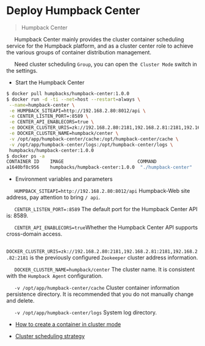 # Deploy Humpback Center

> Humpback Center  

&ensp;&ensp;&ensp;Humpback Center mainly provides the cluster container scheduling service for the Humpback platform, and as a cluster center role to achieve the various groups of container distribution management.

&ensp;&ensp;&ensp;Need cluster scheduling `Group`, you can open the` Cluster Mode` switch in the settings.

- Start the Humpback Center

```bash 
$ docker pull humpbacks/humpback-center:1.0.0
$ docker run -d -ti --net=host --restart=always \
 --name=humpback-center \
 -e HUMPBACK_SITEAPI=http://192.168.2.80:8012/api \
 -e CENTER_LISTEN_PORT=:8589 \
 -e CENTER_API_ENABLECORS=true \
 -e DOCKER_CLUSTER_URIS=zk://192.168.2.80:2181,192.168.2.81:2181,192.168.2.82:2181 \
 -e DOCKER_CLUSTER_NAME=humpback/center \
 -v /opt/app/humpback-center/cache:/opt/humpback-center/cache \
 -v /opt/app/humpback-center/logs:/opt/humpback-center/logs \
 humpbacks/humpback-center:1.0.0
$ docker ps -a
CONTAINER ID    IMAGE                           COMMAND                  CREATED         STATUS         PORTS         NAMES
a1640bf8c956    humpbacks/humpback-center:1.0.0  "./humpback-center"     15 minutes ago  45 seconds ago              humpback-center
```

- Environment variables and parameters

&ensp;&ensp;&ensp;`HUMPBACK_SITEAPI=http://192.168.2.80:8012/api` Humpback-Web site address, pay attention to bring `/ api`.   

&ensp;&ensp;&ensp;`CENTER_LISTEN_PORT=:8589` The default port for the Humpback Center API is: 8589.   

&ensp;&ensp;&ensp;`CENTER_API_ENABLECORS=true`Whether the Humpback Center API supports cross-domain access.

&ensp;&ensp;&ensp;`DOCKER_CLUSTER_URIS=zk://192.168.2.80:2181,192.168.2.81:2181,192.168.2.82:2181` is the previously configured `Zookeeper` cluster address information.

&ensp;&ensp;&ensp;`DOCKER_CLUSTER_NAME=humpback/center` The cluster name. It is consistent with the `Humpback Agent` configuration.   

&ensp;&ensp;&ensp;`-v /opt/app/humpback-center/cache` Cluster container information persistence directory. It is recommended that you do not manually change and delete.   

&ensp;&ensp;&ensp;`-v /opt/app/humpback-center/logs` System log directory.

- [How to create a container in cluster mode](cluster-create-container.md)

- [Cluster scheduling strategy](cluster-container-schedule.md)
